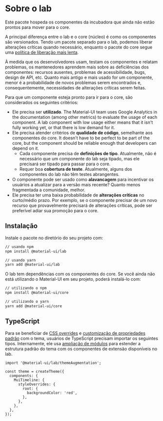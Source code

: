 # Sobre o lab

<p class="description">Este pacote hospeda os componentes da incubadora que ainda não estão prontos para mover para o core.</p>

A principal diferença entre o lab e o core (núcleo) é como os componentes são versionados. Tendo um pacote separado para o lab, podemos liberar alterações críticas quando necessário, enquanto o pacote do core segue uma [política de liberação mais lenta](https://mui.com/versions/#release-frequency).

À medida que os desenvolvedores usam, testam os componentes e relatam problemas, os mantenedores aprendem mais sobre as deficiências dos componentes: recursos ausentes, problemas de acessibilidade, bugs, design de API, etc. Quanto mais antigo e mais usado for um componente, menor é a probabilidade de novos problemas serem encontrados e, consequentemente, necessidades de alterações críticas serem feitas.

Para que um componente esteja pronto para ir para o core, são considerados os seguintes critérios:

- Ele precisa ser **utilizado**. The Material-UI team uses Google Analytics in the documentation (among other metrics) to evaluate the usage of each component. A lab component with low usage either means that it isn't fully working yet, or that there is low demand for it.
- Ele precisa atender critérios de **qualidade de código**, semelhante aos componentes do core. It doesn't have to be perfect to be part of the core, but the component should be reliable enough that developers can depend on it.
  - Cada componente precisa de **definições de tipo**. Atualmente, não é necessário que um componente do lab seja tipado, mas ele precisará ser tipado para passar para o core.
  - Requer boa **cobertura de teste**. Atualmente, alguns dos componentes do lab não têm testes abrangentes.
- O componente pode ser usado como **alavancagem** para incentivar os usuários a atualizar para a versão mais recente? Quanto menos fragmentada a comunidade, melhor.
- Ele precisa ter uma baixa probabilidade de **alterações críticas** no curto/médio prazo. Por exemplo, se o componente precisar de um novo recurso que provavelmente precisará de alterações críticas, pode ser preferível adiar sua promoção para o core.

## Instalação

Instale o pacote no diretório do seu projeto com:

```sh
// usando npm
npm install @material-ui/lab

// usando yarn
yarn add @material-ui/lab
```

O lab tem dependências com os componentes do core. Se você ainda não está utilizando o Material-UI em seu projeto, poderá instalá-lo com:

```sh
// utilizando o npm
npm install @material-ui/core

// utilizando o yarn
yarn add @material-ui/core
```

## TypeScript

Para se beneficiar de [CSS overrides](/customization/theme-components/#global-style-overrides) e [customização de propriedades padrão](/customization/theme-components/#default-props) com o tema, usuários de TypeScript precisam importar os seguintes tipos. Internamente, ele usa [ampliação de módulos](/guides/typescript/#customization-of-theme) para estender a estrutura padrão do tema com os componentes de extensão disponíveis no lab.

```tsx
import '@material-ui/lab/themeAugmentation';

const theme = createTheme({
  components: {
    MuiTimeline: {
      styleOverrides: {
        root: {
          backgroundColor: 'red',
        },
      },
    },
  },
});
```

